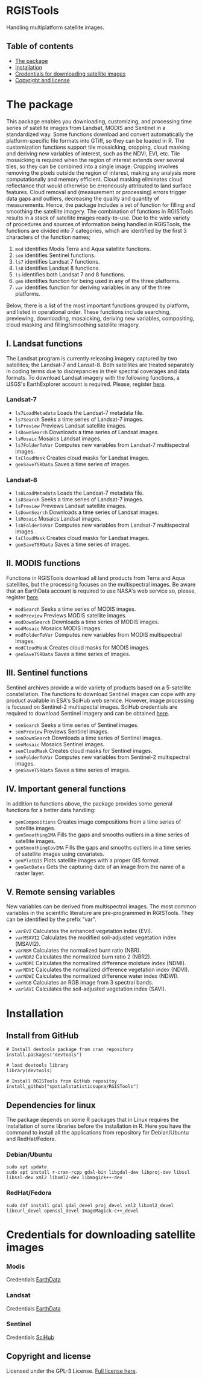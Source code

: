 # RGISTools
Handling multiplatform satellite images.

## Table of contents

- [The package](#the-package)
- [Installation](#installation)
- [Credentials for downloading satellite images](#credentials-for-downloading-satellite-images)
- [Copyright and license](#copyright-and-license)


# The package
This package enables you downloading, customizing, and processing time series of
satellite images from Landsat, MODIS and Sentinel in a standardized way. Some
functions download and convert automatically the platform-specific file formats
into GTiff, so they can be loaded in R. The customization functions support tile
mosaicking, cropping, cloud masking and deriving new variables of interest,
such as the NDVI, EVI, etc. Tile mosaicking is required when the region of
interest extends over several tiles, so they can be combined into a single
image. Cropping involves removing the pixels outside the region of interest,
making any analysis more computationally and memory efficient. Cloud masking
eliminates cloud reflectance that would otherwise be erroneously attributed
to land surface features. Cloud removal and (measurement or processing) errors
trigger data gaps and outliers, decreasing the quality and quantity of 
measurements. Hence, the package includes a set of function for filling and
smoothing the satellite imagery. The combination of functions in RGISTools
results in a stack of satellite images ready-to-use. Due to the wide variety
of procedures and sources of information being handled in RGISTools, the
functions are divided into 7 categories, which are identified by the first 3
characters of the function names; 

1. ```mod``` identifies Modis Terra and Aqua satellite functions.
2. ```sen``` identifies Sentinel functions.
3. ```ls7``` identifies Landsat 7 functions.
4. ```ls8``` identifies Landsat 8 functions.
5. ```ls``` identifies both Landsat 7 and 8 functions.
6. ```gen``` identifies function for being used in any of the three platforms.
7. ```var``` identifies function for deriving variables in any of the three platforms.

Below, there is a list of the most important functions grouped by platform,
and listed in operational order. These functions include searching, previewing,
downloading, mosaicking, deriving new variables, compositing, cloud masking
and filling/smoothing satellite imagery.

## I. Landsat functions
The Landsat program is currently releasing imagery captured by two satellites;
the Landsat-7 and Lansat-8. Both satellites are treated separately in coding
terms due to discrepancies in their spectral coverages and data formats. To
download Landsat imagery with the following functions, a USGS's EarthExplorer
account is required. Please, register [here](https://ers.cr.usgs.gov/register/).

### Landsat-7

* ```ls7LoadMetadata``` Loads the Landsat-7 metadata file.
* ```ls7Search``` Seeks a time series of Landsat-7 images.
* ```lsPreview``` Previews Landsat satellite images.
* ```lsDownSearch``` Downloads a time series of Landsat images.
* ```lsMosaic``` Mosaics Landsat images.
* ```ls7FolderToVar``` Computes new variables from Landsat-7 multispectral images.
* ```lsCloudMask``` Creates cloud masks for Landsat images.
* ```genSaveTSRData``` Saves a time series of images.

### Landsat-8
* ```ls8LoadMetadata``` Loads the Landsat-7 metadata file.
* ```ls8Search``` Seeks a time series of Landsat-7 images.
* ```lsPreview``` Previews Landsat satellite images.
* ```lsDownSearch``` Downloads a time series of Landsat images.
* ```lsMosaic``` Mosaics Landsat images.
* ```ls8FolderToVar``` Computes new variables from Landsat-7 multispectral images.
* ```lsCloudMask``` Creates cloud masks for Landsat images.
* ```genSaveTSRData``` Saves a time series of images.

## II. MODIS functions
Functions in RGISTools download all land products from Terra and Aqua 
satellites, but the processing focuses on the multispectral images. Be aware
that an EarthData account is required to use NASA's web service so, please,
register [here](https://urs.earthdata.nasa.gov/users/new).

* ```modSearch``` Seeks a time series of MODIS images.
* ```modPreview``` Previews MODIS satellite images.
* ```modDownSearch``` Downloads a time series of MODIS images.
* ```modMosaic``` Mosaics MODIS images.
* ```modFolderToVar``` Computes new variables from MODIS multispectral images.
* ```modCloudMask``` Creates cloud masks for MODIS images.
* ```genSaveTSRData``` Saves a time series of images.

## III. Sentinel functions
Sentinel archives provide a wide variety of products based on a 5-satellite
constellation. The functions to download Sentinel images can cope with any
product available in ESA's SciHub web service. However, image processing is
focused on Sentinel-2 multispectal images. SciHub credentials are required to
download Sentinel imagery and can be obtained 
[here](https://scihub.copernicus.eu/dhus/#/self-registration).

* ```senSearch``` Seeks a time series of Sentinel images.
* ```senPreview``` Previews Sentinel images.
* ```senDownSearch``` Downloads a time series of Sentinel images.
* ```senMosaic```  Mosaics Sentinel images.
* ```senCloudMask```  Creates cloud masks for Sentinel images.
* ```senFolderToVar``` Computes new variables from Sentinel-2 multispectral images.
* ```genSaveTSRData``` Saves a time series of images.

## IV. Important general functions
In addition to functions above, the package provides some general functions
for a better data handling:

* ```genCompositions``` Creates image compositions from a time series of satellite images.
* ```genSmoothingIMA``` Fills the gaps and smooths outliers in a time series of satellite images.
* ```genSmoothingCovIMA``` Fills the gaps and smooths outliers in a time series of satellite images using covariates.
* ```genPlotGIS```  Plots satellite images with a proper GIS format.
* ```genGetDates``` Gets the capturing date of an image from the name of a raster layer.


## V. Remote sensing variables 
New variables can be derived from multispectral images. The most common
variables in the scientific literature are pre-programmed in RGISTools. They
can be identified by the prefix "var".

* ```varEVI``` Calculates the enhanced vegetation index (EVI).
* ```varMSAVI2``` Calculates the modified soil-adjusted vegetation index (MSAVI2).
* ```varNBR``` Calculates the normalized burn ratio (NBR).
* ```varNBR2``` Calculates the normalized burn ratio 2 (NBR2).
* ```varNDMI``` Calculates the normalized difference moisture index (NDMI).
* ```varNDVI``` Calculates the normalized difference vegetation index (NDVI).
* ```varNDWI```  Calculates the normalized difference water index (NDWI).
* ```varRGB```  Calculates an RGB image from 3 spectral bands.
* ```varSAVI```  Calculates the soil-adjusted vegetation index (SAVI).


# Installation

## Install from GitHub
```
# Install devtools package from cran repository
install.packages("devtools")

# load devtools library
library(devtools)

# Install RGISTools from GitHub repositoy
install_github("spatialstatisticsupna/RGISTools")
```
## Dependencies for linux
The package depends on some R packages that in Linux requires the installation of some libraries before the installation in R. Here you have the command to install all the applications from repository for Debian/Ubuntu and RedHat/Fedora.
### Debian/Ubuntu
```
sudo apt update
sudo apt install r-cran-rcpp gdal-bin libgdal-dev libproj-dev libssl libssl-dev xml2 libxml2-dev libmagick++-dev
```
### RedHat/Fedora
```
sudo dnf install gdal gdal_devel proj_devel xml2 libxml2_devel libcurl_devel openssl_devel ImageMagick-c++_devel
```

# Credentials for downloading satellite images
### Modis
Credentials [EarthData](https://ers.cr.usgs.gov/register/) 

### Landsat
Credentials [EarthData](https://ers.cr.usgs.gov/register/) 

### Sentinel
Credentials [SciHub](https://scihub.copernicus.eu/dhus/#/self-registration) 

## Copyright and license
Licensed under the GPL-3 License. [Full license here](/LICENSE.md).
